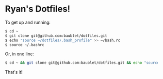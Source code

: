 # Ryan's Dotfiles!

To get up and running:

```sh
$ cd ~
$ git clone git@github.com:baublet/dotfiles.git
$ echo "source ~/dotfiles/.bash_profile" >> ~/bash.rc
$ source ~/.bashrc
```

Or, in one line:

```sh
$ cd ~ && git clone git@github.com:baublet/dotfiles.git && echo "source ~/dotfiles/.bash_profile" >> ~/.bashrc && source ~/.bashrc
```

That's it!
